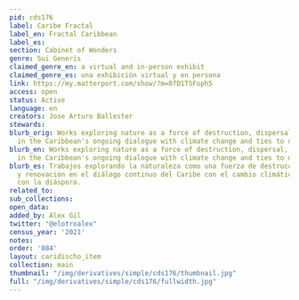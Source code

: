 ```yaml
---
pid: cds176
label: Caribe Fractal
label_en: Fractal Caribbean
label_es:
section: Cabinet of Wonders
genre: Sui Generis
claimed_genre_en: a virtual and in-person exhibit
claimed_genre_es: una exhibición virtual y en persona
link: https://my.matterport.com/show/?m=8fD1TSFoph5
access: open
status: Active
language: en
creators: Jose Arturo Ballester
stewards:
blurb_orig: Works exploring nature as a force of destruction, dispersal, and renewal
  in the Caribbean's ongoing dialogue with climate change and ties to diaspora.
blurb_en: Works exploring nature as a force of destruction, dispersal, and renewal
  in the Caribbean's ongoing dialogue with climate change and ties to diaspora.
blurb_es: Trabajos explorando la naturaleza como una fuerza de destrucción, dispersión
  y renovación en el diálogo continuo del Caribe con el cambio climático y las vínculos
  con la diáspora.
related_to:
sub_collections:
open_data:
added_by: Alex Gil
twitter: "@elotroalex"
census_year: '2021'
notes:
order: '084'
layout: caridischo_item
collection: main
thumbnail: "/img/derivatives/simple/cds176/thumbnail.jpg"
full: "/img/derivatives/simple/cds176/fullwidth.jpg"
---
```

